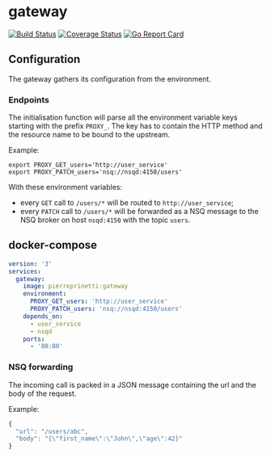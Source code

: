 # gateway
[![Build Status](https://travis-ci.org/pierreprinetti/gateway.svg?branch=master)](https://travis-ci.org/pierreprinetti/gateway)
[![Coverage Status](https://coveralls.io/repos/github/pierreprinetti/gateway/badge.svg?branch=master)](https://coveralls.io/github/pierreprinetti/gateway?branch=master)
[![Go Report Card](https://goreportcard.com/badge/github.com/pierreprinetti/gateway)](https://goreportcard.com/report/github.com/pierreprinetti/gateway)

## Configuration

The gateway gathers its configuration from the environment.

### Endpoints

The initialisation function will parse all the environment variable keys starting with the prefix `PROXY_`. The key has to contain the HTTP method and the resource name to be bound to the upstream.

Example:
```shell
export PROXY_GET_users='http://user_service'
export PROXY_PATCH_users='nsq://nsqd:4150/users'
```

With these environment variables:

* every `GET` call to `/users/*` will be routed to `http://user_service`;
* every `PATCH` call to `/users/*` will be forwarded as a NSQ message to the NSQ broker on host `nsqd:4150` with the topic `users`.

## docker-compose

```yaml
version: '3'
services:
  gateway:
    image: pierreprinetti:gateway
    environment:
      PROXY_GET_users: 'http://user_service'
      PROXY_PATCH_users: 'nsq://nsqd:4150/users'
    depends_on:
      - user_service
      - nsqd
    ports:
      - '80:80'
```

### NSQ forwarding

The incoming call is packed in a JSON message containing the url and the body of the request.

Example:
```Javascript
{
  "url": "/users/abc",
  "body": "{\"first_name\":\"John\",\"age\":42}"
}
```

